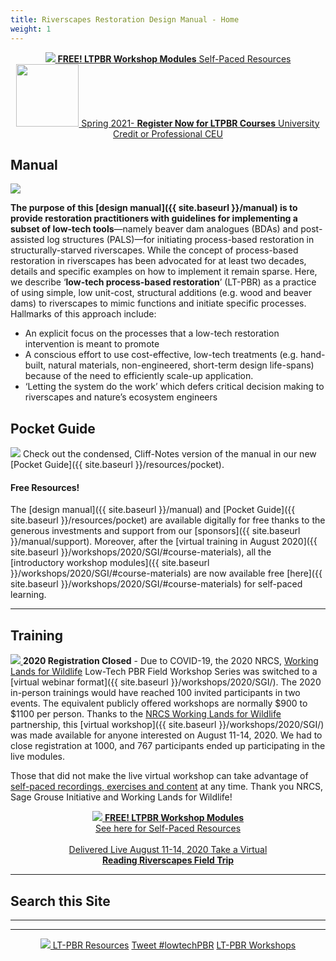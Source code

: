 ```yaml
---
title: Riverscapes Restoration Design Manual - Home
weight: 1
---
```

<div align="center">
<a class=" button hollow" href="{{ site.baseurl }}/resources/Topics"><img src="{{ site.baseurl }}/assets/images/PBR-LT_round_30.png">  <b>FREE!  LTPBR Workshop Modules</b>   Self-Paced Resources  <i class="fa fa-leanpub" aria-hidden="true"></i>  </a>
<br>
<a class=" button hollow" href="{{ site.baseurl }}/workshops/2021/USU"><img width="100" src="{{ site.baseurl }}/assets/images/sponsors/USU.png">  Spring 2021- <b> Register Now for  LTPBR Courses</b>  University Credit or Professional CEU  <i class="fa fa-graduation-cap"></i>  </a>
</div>


## Manual

<a href="{{ site.baseurl }}/manual"><img class="float-right" src="{{ site.baseurl }}/assets/images/covers/Manual_Tilted_400.png"></a> 

**The purpose of this [design manual]({{ site.baseurl }}/manual) is to provide restoration practitioners with guidelines for implementing a subset of low-tech tools**—namely beaver dam analogues (BDAs) and post-assisted log structures (PALS)—for initiating process-based restoration in structurally-starved riverscapes. While the concept of process-based restoration in riverscapes has been advocated for at least two decades, details and specific examples on how to implement it remain sparse. Here, we describe ‘**low-tech process-based restoration**’ (LT-PBR) as a practice of using simple, low unit-cost, structural additions (e.g. wood and beaver dams) to riverscapes to mimic functions and initiate specific processes. Hallmarks of this approach include:

- An explicit focus on the processes that a low-tech restoration intervention is meant to promote
- A conscious effort to use cost-effective, low-tech treatments (e.g. hand-built, natural materials, non-engineered, short-term design life-spans) because of the need to efficiently scale-up application. 
- ‘Letting the system do the work’ which defers critical decision making to riverscapes and nature’s ecosystem engineers

## Pocket Guide
<a href="{{ site.baseurl }}/resources/pocket"><img class="float-right" src="{{ site.baseurl }}/assets/images/covers/pocket_guide_cover_150w.png"></a> 
Check out the condensed, Cliff-Notes version of the manual in our new [Pocket Guide]({{ site.baseurl }}/resources/pocket).


#### Free Resources!

The [design manual]({{ site.baseurl }}/manual) and  [Pocket Guide]({{ site.baseurl }}/resources/pocket) are available digitally for free thanks to the generous investments and support from our [sponsors]({{ site.baseurl }}/manual/support). Moreover, after the [virtual training in August 2020]({{ site.baseurl }}/workshops/2020/SGI/#course-materials), all the [introductory workshop modules]({{ site.baseurl }}/workshops/2020/SGI/#course-materials) are now available free [here]({{ site.baseurl }}/workshops/2020/SGI/#course-materials) for self-paced learning. 

-------
## Training
<a href="https://www.nrcs.usda.gov/wps/portal/nrcs/detail/national/plantsanimals/fishwildlife/?cid=stelprdb1046975"><img class="float-left" src="{{ site.baseurl }}/assets/images/sponsors/WLFW_100.png"> </a> **2020 Registration Closed** -  Due to COVID-19, the 2020 NRCS, [Working Lands for Wildlife](https://www.nrcs.usda.gov/wps/portal/nrcs/detail/national/plantsanimals/fishwildlife/?cid=stelprdb1046975) Low-Tech PBR Field Workshop Series was switched to a [virtual webinar format]({{ site.baseurl }}/workshops/2020/SGI/). The 2020 in-person trainings would have reached 100 invited participants in two events. The equivalent publicly offered workshops are normally $900 to $1100 per person.  Thanks to the [NRCS Working Lands for Wildlife](https://www.nrcs.usda.gov/wps/portal/nrcs/detail/national/plantsanimals/fishwildlife/?cid=stelprdb1046975) partnership, this [virtual workshop]({{ site.baseurl }}/workshops/2020/SGI/) was made available for anyone interested on August 11-14, 2020. We had to close registration at 1000, and 767 participants ended up participating in the live modules. 



Those that did not make the live virtual workshop can take advantage of [self-paced recordings, exercises and content](http://lowtechpbr.restoration.usu.edu/workshops/2020/SGI/#slides--handouts) at any time. Thank you NRCS, Sage Grouse Initiative and Working Lands for Wildlife!



<div align="center">
<a class=" button" href="{{ site.baseurl }}/workshops/2020/SGI/#course-materials"><img src="{{ site.baseurl }}/assets/images/PBR-LT_round_30.png"> <b>FREE!  LTPBR Workshop Modules</b><br> See here for Self-Paced Resources<br> <br> <i class="fa fa-graduation-cap"></i>  Delivered Live August 11-14, 2020 </a>
<a class="hollow button" href="{{ site.baseurl }}/resources/Topics/03_Planning/sturcturalForcing.html"><i class="fa fa-blind" aria-hidden="true"></i>  Take a Virtual<br> <b>Reading Riverscapes Field Trip</b> </a> 
</div>

---------
## Search this Site
<div align="center">
<script async src="https://cse.google.com/cse.js?cx=f424951c78d0b3cdd"></script>
<div class="gcse-search"></div>
</div>

--------


-------


<div align="center">
<a class="hollow button" href="{{ site.baseurl }}/resources"><img src="{{ site.baseurl }}/assets/images/PBR-LT_round_30.png"> LT-PBR Resources</a>
<a class="hollow button" href="https://twitter.com/intent/tweet?button_hashtag=lowtechPBR&ref_src=twsrc%5Etfw" class="twitter-hashtag-button" data-show-count="false">Tweet #lowtechPBR</a><script async src="https://platform.twitter.com/widgets.js" charset="utf-8"></script>
<a class="hollow button" href="{{ site.baseurl }}/workshops"><i class="fa fa-graduation-cap" aria-hidden="true"></i> LT-PBR Workshops</a>

</div>